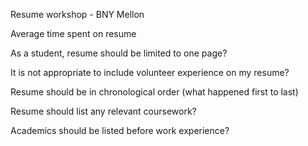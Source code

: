 Resume workshop - BNY Mellon

Average time spent on resume

As a student, resume should be limited to one page?

It is not appropriate to include volunteer experience on my resume?

Resume should be in chronological order (what happened first to last)

Resume should list any relevant coursework?

Academics should be listed before work experience?